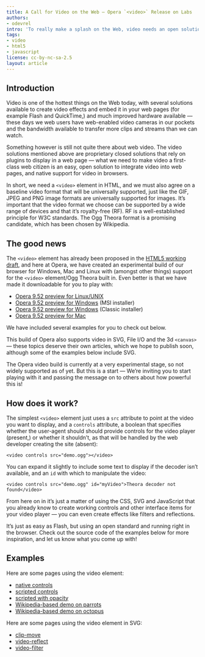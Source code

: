 ```yaml
---
title: A Call for Video on the Web — Opera `<video>` Release on Labs
authors:
- odevrel
intro: 'To really make a splash on the Web, video needs an open solution that can easily be integrated into web pages without the need for proprietary plugins. The HTML5 `<video>` element and Ogg Theora can provide this, and Opera is proud to announce an experimental build that supports it. So read this article, and download and play with it today.'
tags:
- video
- html5
- javascript
license: cc-by-nc-sa-2.5
layout: article
---
```


## Introduction

Video is one of the hottest things on the Web today, with several solutions available to create video effects and embed it in your web pages (for example Flash and QuickTime,) and much improved hardware available — these days we web users have web-enabled video cameras in our pockets and the bandwidth available to transfer more clips and streams than we can watch.

Something however is still not quite there about web video. The video solutions mentioned above are proprietary closed solutions that rely on plugins to display in a web page — what we need to make video a first-class web citizen is an easy, open solution to integrate video into web pages, and native support for video in browsers.

In short, we need a `<video>` element in HTML, and we must also agree on a baseline video format that will be universally supported, just like the GIF, JPEG and PNG image formats are universally supported for images. It’s important that the video format we choose can be supported by a wide range of devices and that it’s royalty-free (RF). RF is a well-established principle for W3C standards. The Ogg Theora format is a promising candidate, which has been chosen by Wikipedia.

## The good news

The `<video>` element has already been proposed in the [HTML5 working draft][1], and here at Opera, we have created an experimental build of our browser for Windows, Mac and Linux with (amongst other things) support for the `<video>` element/Ogg Theora built in. Even better is that we have made it downloadable for you to play with:

[1]: http://www.whatwg.org/specs/web-apps/current-work/#video

- [Opera 9.52 preview for Linux/UNIX][2]
- [Opera 9.52 preview for Windows][3] (MSI installer)
- [Opera 9.52 preview for Windows][4] (Classic installer)
- [Opera 9.52 preview for Mac][5]

[2]: http://snapshot.opera.com/unix/snapshot_io_video_3d-2069/
[3]: http://snapshot.opera.com/windows/o952s_io_video_3d_10093m.exe
[4]: http://snapshot.opera.com/windows/o952s_io_video_3d_10093.exe
[5]: http://snapshot.opera.com/mac/o952s_io_video_3d_4899.dmg

We have included several examples for you to check out below.

This build of Opera also supports video in SVG, File I/O and the 3d `<canvas>` — these topics deserve their own articles, which we hope to publish soon, although some of the examples below include SVG.

The Opera video build is currently at a very experimental stage, so not widely supported as of yet. But this is a start — We’re inviting you to start playing with it and passing the message on to others about how powerful this is!

## How does it work?

The simplest `<video>` element just uses a `src` attribute to point at the video you want to display, and a `controls` attribute, a boolean that specifies whether the user-agent should should provide controls for the video player (present,) or whether it shouldn’t, as that will be handled by the web developer creating the site (absent):

	<video controls src="demo.ogg"></video>

You can expand it slightly to include some text to display if the decoder isn’t available, and an `id` with which to manipulate the video:

	<video controls src="demo.ogg" id="myVideo">Theora decoder not found</video>

From here on in it’s just a matter of using the CSS, SVG and JavaScript that you already know to create working controls and other interface items for your video player — you can even create effects like filters and reflections.

It’s just as easy as Flash, but using an open standard and running right in the browser. Check out the source code of the examples below for more inspiration, and let us know what you come up with!

## Examples

Here are some pages using the video element:

- [native controls][7]
- [scripted controls][8]
- [scripted with opacity][9]
- [Wikipedia-based demo on parrots][10]
- [Wikipedia-based demo on octopus][11]

[7]: http://people.opera.com/howcome/2007/video/controls.html
[8]: http://people.opera.com/howcome/2007/video/simple.html
[9]: http://people.opera.com/howcome/2007/video/opacity.html
[10]: http://people.opera.com/howcome/2007/video/wikipedia/macaw.html
[11]: http://people.opera.com/howcome/2007/video/wikipedia/octopus.html

Here are some pages using the video element in SVG:

- [clip-move][12]
- [video-reflect][13]
- [video-filter][14]

[12]: http://people.opera.com/howcome/2007/video/svg/clip-move.svg
[13]: http://people.opera.com/howcome/2007/video/svg/video-reflect.svg
[14]: http://people.opera.com/howcome/2007/video/svg/video-filter.svg
